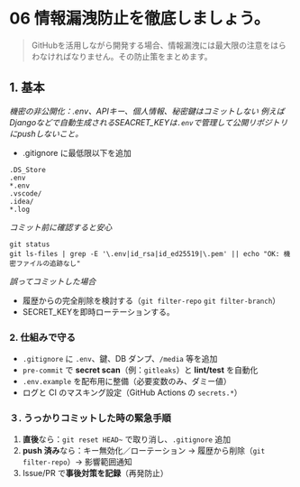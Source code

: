 # 06 情報漏洩防止を徹底しましょう。
> GitHubを活用しながら開発する場合、情報漏洩には最大限の注意をはらわなければなりません。その防止策をまとめます。

## 1. 基本
*機密の非公開化：.env、APIキー、個人情報、秘密鍵はコミットしない*
*例えばDjangoなどで自動生成されるSEACRET_KEYは`.env`で管理して公開リポジトリにpushしないこと。*
- .gitignore に最低限以下を追加
```
.DS_Store
.env
*.env
.vscode/
.idea/
*.log
```
*コミット前に確認すると安心*
```
git status
git ls-files | grep -E '\.env|id_rsa|id_ed25519|\.pem' || echo "OK: 機密ファイルの追跡なし"
```
*誤ってコミットした場合*
- 履歴からの完全削除を検討する（`git filter-repo` `git filter-branch`）
- SECRET_KEYを即時ローテーションする。


### 2. 仕組みで守る
- `.gitignore` に `.env`、鍵、DB ダンプ、`/media` 等を追加
- `pre-commit` で **secret scan**（例：`gitleaks`）と **lint/test** を自動化
- `.env.example` を配布用に整備（必要変数のみ、ダミー値）
- ログと CI のマスキング設定（GitHub Actions の `secrets.*`）

### ３. うっかりコミットした時の緊急手順
1. **直後**なら：`git reset HEAD~` で取り消し、`.gitignore` 追加
2. **push 済み**なら：キー無効化／ローテーション → 履歴から削除（`git filter-repo`）→ 影響範囲通知
3. Issue/PR で**事後対策を記録**（再発防止）


